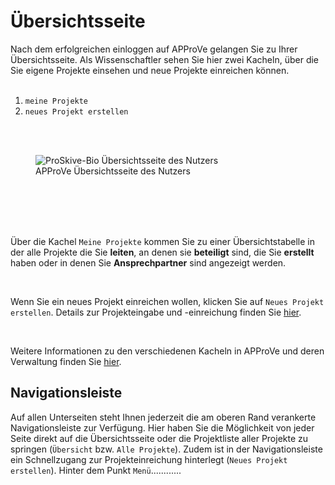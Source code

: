 # Übersichtsseite
Nach dem erfolgreichen einloggen auf APProVe gelangen Sie zu Ihrer Übersichtsseite. Als Wissenschaftler sehen Sie hier zwei Kacheln, über die Sie eigene Projekte einsehen und neue Projekte einreichen können.
<br/>
<br/>
<div class="row">
    <div class="col-lg-4">
         <ol>
            <li><code>meine Projekte</code></li>
            <li><code>neues Projekt erstellen</code></li>
         </ol>
<br/>
<br/>
    </div>
    <div class="col-lg-8">
        <figure>
           <div class="container">
             <label for="Entity">
                <img src="/img/navigation/overviewUser.png" class="float-right" alt="ProSkive-Bio Übersichtsseite des Nutzers">
             </label>
               <figcaption>APProVe Übersichtsseite des Nutzers</figcaption>
           </div>
         </figure>
    </div>
    <br/>
    <br/>
    <br/>
    <br/>
</div>
<p>Über die Kachel <code>Meine Projekte</code> kommen Sie zu einer Übersichtstabelle in der alle Projekte die Sie <strong>leiten</strong>, an denen sie <strong>beteiligt</strong> sind, die Sie <strong>erstellt</strong> haben oder in denen Sie <strong>Ansprechpartner</strong> sind angezeigt werden. </p>
    <br/>
    <p>Wenn Sie ein neues Projekt einreichen wollen, klicken Sie auf <code>Neues Projekt erstellen</code>. Details zur Projekteingabe und -einreichung finden Sie <a href="create-project.html">hier</a>. </p>
   <br/>
   <p>Weitere Informationen zu den verschiedenen Kacheln in APProVe und deren Verwaltung finden Sie <a href="administration/tiles.html">hier</a>.</p>

## Navigationsleiste
Auf allen Unterseiten steht Ihnen jederzeit die am oberen Rand verankerte Navigationsleiste zur Verfügung. Hier haben Sie die Möglichkeit von jeder Seite direkt auf die Übersichtsseite oder die Projektliste aller Projekte zu springen (<code>Übersicht</code> bzw. <code>Alle Projekte</code>). Zudem ist in der Navigationsleiste ein Schnellzugang zur Projekteinreichung hinterlegt (<code>Neues Projekt erstellen</code>). Hinter dem Punkt <code>Menü</code>............

